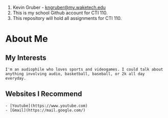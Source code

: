 1. Kevin Gruber - kngruber@my.waketech.edu
2. This is my school Github account for CTI 110.
3. This repository will hold all assignments for CTI 110.

# About Me
## My Interests
    I'm an audiophile who loves sports and videogames. I could talk about anything involving audio, basketball, baseball, or 2k all day everyday.
## Websites I Recommend
    - [Youtube](https://www.youtube.com)
    - [Gmail](https://mail.google.com/)

